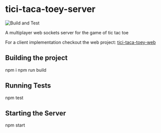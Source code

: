 # tici-taca-toey-server

![Build and Test](https://github.com/Tici-Taca-Toey/tici-taca-toey-server/workflows/Build%20and%20Test/badge.svg?branch=master)

A multiplayer web sockets server for the game of tic tac toe

For a client implementation checkout the web project: [tici-taca-toey-web](https://github.com/subramanian-elavathur/tici-taca-toey-web)

## Building the project

npm i
npm run build

## Running Tests

npm test

## Starting the Server

npm start
